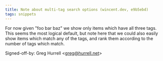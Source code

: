 ```yaml
---
title: Note about multi-tag search options (wincent.dev, e9b5ebd)
tags: snippets
---
```


For now given "foo bar baz" we show only items which have all three tags. This seems the most logical default, but note here that we could also easily show items which match any of the tags, and rank them according to the number of tags which match.

Signed-off-by: Greg Hurrell &lt;greg@hurrell.net&gt;
